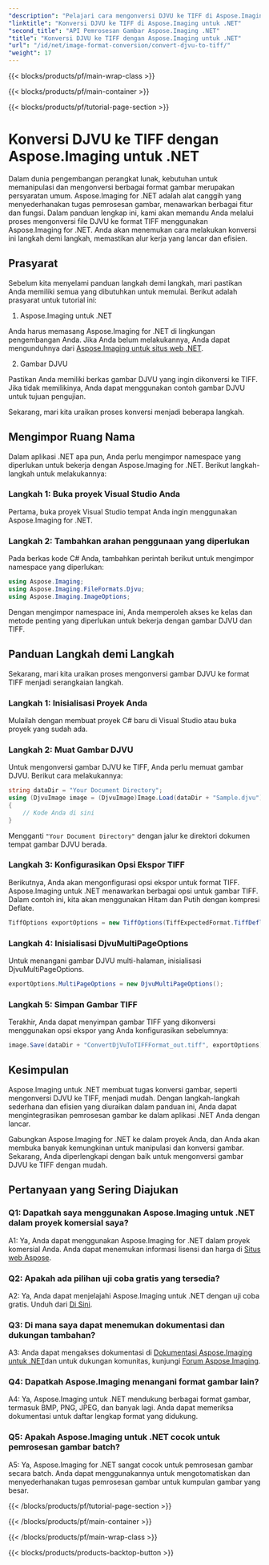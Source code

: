 ```yaml
---
"description": "Pelajari cara mengonversi DJVU ke TIFF di Aspose.Imaging untuk .NET, alat manipulasi gambar yang serbaguna. Permudah tugas konversi gambar Anda."
"linktitle": "Konversi DJVU ke TIFF di Aspose.Imaging untuk .NET"
"second_title": "API Pemrosesan Gambar Aspose.Imaging .NET"
"title": "Konversi DJVU ke TIFF dengan Aspose.Imaging untuk .NET"
"url": "/id/net/image-format-conversion/convert-djvu-to-tiff/"
"weight": 17
---
```


{{< blocks/products/pf/main-wrap-class >}}

{{< blocks/products/pf/main-container >}}

{{< blocks/products/pf/tutorial-page-section >}}

# Konversi DJVU ke TIFF dengan Aspose.Imaging untuk .NET

Dalam dunia pengembangan perangkat lunak, kebutuhan untuk memanipulasi dan mengonversi berbagai format gambar merupakan persyaratan umum. Aspose.Imaging for .NET adalah alat canggih yang menyederhanakan tugas pemrosesan gambar, menawarkan berbagai fitur dan fungsi. Dalam panduan lengkap ini, kami akan memandu Anda melalui proses mengonversi file DJVU ke format TIFF menggunakan Aspose.Imaging for .NET. Anda akan menemukan cara melakukan konversi ini langkah demi langkah, memastikan alur kerja yang lancar dan efisien.

## Prasyarat

Sebelum kita menyelami panduan langkah demi langkah, mari pastikan Anda memiliki semua yang dibutuhkan untuk memulai. Berikut adalah prasyarat untuk tutorial ini:

1. Aspose.Imaging untuk .NET

Anda harus memasang Aspose.Imaging for .NET di lingkungan pengembangan Anda. Jika Anda belum melakukannya, Anda dapat mengunduhnya dari [Aspose.Imaging untuk situs web .NET](https://releases.aspose.com/imaging/net/).

2. Gambar DJVU

Pastikan Anda memiliki berkas gambar DJVU yang ingin dikonversi ke TIFF. Jika tidak memilikinya, Anda dapat menggunakan contoh gambar DJVU untuk tujuan pengujian.

Sekarang, mari kita uraikan proses konversi menjadi beberapa langkah.

## Mengimpor Ruang Nama

Dalam aplikasi .NET apa pun, Anda perlu mengimpor namespace yang diperlukan untuk bekerja dengan Aspose.Imaging for .NET. Berikut langkah-langkah untuk melakukannya:

### Langkah 1: Buka proyek Visual Studio Anda

Pertama, buka proyek Visual Studio tempat Anda ingin menggunakan Aspose.Imaging for .NET.

### Langkah 2: Tambahkan arahan penggunaan yang diperlukan

Pada berkas kode C# Anda, tambahkan perintah berikut untuk mengimpor namespace yang diperlukan:

```csharp
using Aspose.Imaging;
using Aspose.Imaging.FileFormats.Djvu;
using Aspose.Imaging.ImageOptions;
```

Dengan mengimpor namespace ini, Anda memperoleh akses ke kelas dan metode penting yang diperlukan untuk bekerja dengan gambar DJVU dan TIFF.

## Panduan Langkah demi Langkah

Sekarang, mari kita uraikan proses mengonversi gambar DJVU ke format TIFF menjadi serangkaian langkah.

### Langkah 1: Inisialisasi Proyek Anda

Mulailah dengan membuat proyek C# baru di Visual Studio atau buka proyek yang sudah ada.

### Langkah 2: Muat Gambar DJVU

Untuk mengonversi gambar DJVU ke TIFF, Anda perlu memuat gambar DJVU. Berikut cara melakukannya:

```csharp
string dataDir = "Your Document Directory";
using (DjvuImage image = (DjvuImage)Image.Load(dataDir + "Sample.djvu"))
{
    // Kode Anda di sini
}
```

Mengganti `"Your Document Directory"` dengan jalur ke direktori dokumen tempat gambar DJVU berada.

### Langkah 3: Konfigurasikan Opsi Ekspor TIFF

Berikutnya, Anda akan mengonfigurasi opsi ekspor untuk format TIFF. Aspose.Imaging untuk .NET menawarkan berbagai opsi untuk gambar TIFF. Dalam contoh ini, kita akan menggunakan Hitam dan Putih dengan kompresi Deflate.

```csharp
TiffOptions exportOptions = new TiffOptions(TiffExpectedFormat.TiffDeflateBw);
```

### Langkah 4: Inisialisasi DjvuMultiPageOptions

Untuk menangani gambar DJVU multi-halaman, inisialisasi DjvuMultiPageOptions.

```csharp
exportOptions.MultiPageOptions = new DjvuMultiPageOptions();
```

### Langkah 5: Simpan Gambar TIFF

Terakhir, Anda dapat menyimpan gambar TIFF yang dikonversi menggunakan opsi ekspor yang Anda konfigurasikan sebelumnya:

```csharp
image.Save(dataDir + "ConvertDjVuToTIFFFormat_out.tiff", exportOptions);
```

## Kesimpulan

Aspose.Imaging untuk .NET membuat tugas konversi gambar, seperti mengonversi DJVU ke TIFF, menjadi mudah. Dengan langkah-langkah sederhana dan efisien yang diuraikan dalam panduan ini, Anda dapat mengintegrasikan pemrosesan gambar ke dalam aplikasi .NET Anda dengan lancar.

Gabungkan Aspose.Imaging for .NET ke dalam proyek Anda, dan Anda akan membuka banyak kemungkinan untuk manipulasi dan konversi gambar. Sekarang, Anda diperlengkapi dengan baik untuk mengonversi gambar DJVU ke TIFF dengan mudah.

## Pertanyaan yang Sering Diajukan

### Q1: Dapatkah saya menggunakan Aspose.Imaging untuk .NET dalam proyek komersial saya?

A1: Ya, Anda dapat menggunakan Aspose.Imaging for .NET dalam proyek komersial Anda. Anda dapat menemukan informasi lisensi dan harga di [Situs web Aspose](https://purchase.aspose.com/buy).

### Q2: Apakah ada pilihan uji coba gratis yang tersedia?

A2: Ya, Anda dapat menjelajahi Aspose.Imaging untuk .NET dengan uji coba gratis. Unduh dari [Di Sini](https://releases.aspose.com/).

### Q3: Di mana saya dapat menemukan dokumentasi dan dukungan tambahan?

A3: Anda dapat mengakses dokumentasi di [Dokumentasi Aspose.Imaging untuk .NET](https://reference.aspose.com/imaging/net/)dan untuk dukungan komunitas, kunjungi [Forum Aspose.Imaging](https://forum.aspose.com/).

### Q4: Dapatkah Aspose.Imaging menangani format gambar lain?

A4: Ya, Aspose.Imaging untuk .NET mendukung berbagai format gambar, termasuk BMP, PNG, JPEG, dan banyak lagi. Anda dapat memeriksa dokumentasi untuk daftar lengkap format yang didukung.

### Q5: Apakah Aspose.Imaging untuk .NET cocok untuk pemrosesan gambar batch?

A5: Ya, Aspose.Imaging for .NET sangat cocok untuk pemrosesan gambar secara batch. Anda dapat menggunakannya untuk mengotomatiskan dan menyederhanakan tugas pemrosesan gambar untuk kumpulan gambar yang besar.


{{< /blocks/products/pf/tutorial-page-section >}}

{{< /blocks/products/pf/main-container >}}

{{< /blocks/products/pf/main-wrap-class >}}

{{< blocks/products/products-backtop-button >}}